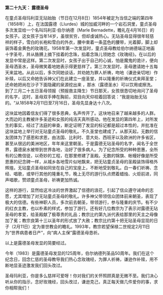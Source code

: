 **第二十九天： 露德圣母**

在童贞圣母玛利亚无玷始胎（节日在12月8日）1854年被定为当信之端的第四年（1858年）上，在法国露德（Llurdes）城的加威河畔的一个岩石洞里，童贞圣母多次发显给一个名叫玛利亚·伯尔纳德（Marle Bernadette，瞻礼在4月16日）的女孩子。这女孩子当年14岁，虽很贫穷，但却虔诚热心。无玷圣母显得很年轻慈祥的样子，雪白的长袍和雪白的外衣，腰中束着一条蓝色的腰带，光着脚，脚上却装饰着金黄色的玫瑰花。1958年第一次发显时，童贞圣母教给伯尔纳德端正地画十字圣号，并从胳膊上摘下挂着的念珠，掐着念珠儿领她念《玫瑰经》。在以后的发显中常是这样。第二次发显时，女孩子出于自己的心诚，怕是魔鬼的诡计，便向圣母洒圣水，圣母微笑着地她表示得更慈祥了。第三次发显时，圣母邀请她十五每天来盆地。从此以后，多次同她谈话，并劝她为罪人祈祷，吻地（谦逊亲切地）作补赎，以后又命她告诉神父们在此建立一座圣堂，并以隆重的祈祷仪式来拜圣堂；还命她把尚在沙子下面隐藏的泉源挖出来 ，那水（露德圣水）可以饮用或擦洗。到了三月二十五日圣母领报（预报救主降生）节日那天，女孩很恳切地询问了圣母的名字，这时，圣母双手捧在胸前，双目向天仰视着回答说：“我是始胎无玷的。“从1858年2月11日至7月16日，圣母先显身达十八次。

这块盆地因着信友们得了很多恩典，名声传开了。这块地召来了越来越多的人群。大而边的主教被许多圣迹和女孩的纯洁天真所感动。他在发显的第四年上，对所发生的事实，经过了法庭的审查，断定证明了发显的标记都是超过本性的，并批准在这块盆地上举行对无玷童贞圣母的敬礼。不久圣堂也建成了。从那天起，无数的信友团体为了感恩和求恩，由法国、比利时、意大处、西班牙以及欧洲的许多省区，甚至从很远的美洲地区，年年来这里朝圣。于是露德无玷圣母的名字，闻名于全世界，露德泉水被带到世界各地，治好了很多病人。为了纪念所受的种种恩惠，全所有的公教信徒，以奇妙的工程，在那里修建了圣殿。无数的锦旗、帐幔好像是所受恩惠的纪念碑一样，从城乡各地雪片似地飘来，把无玷童贞圣母的圣殿装饰得格外辉煌。无玷童贞圣母如同坐在自己的宝座上，不断地受到敬礼。白一春们祈祷、念经、唱歌，或举行其他的隆重礼节，晚上无尽的游行队点燃着蜡烛、火炬前进，同声唱歌，赞颂童贞圣母，祈祷更加热诚。

这样的游行，显然给这冷淡的世界激起了信德的浪花，引起了信众遵守诫命的志愿，尤其增加了对无玷童贞圣母的敬礼。许多神父带领信众团体前来朝圣，表现了极大的信德。有些神职人员，多次前去朝圣，带领游行，参与隆重的庆节。有不少的红衣主教，也以朴素的样式，参加了游行。还有好几位教宗为了表示对露德无玷圣母的孝爱，给圣殿献了极尊贵的礼品；教宗比约第九派代表给那里的天主之母像加了冕；教宗良第十三以圣年的形式放了大赦；教宗比约第十把无玷圣母显现的日子（2月11日）定为普世教会的瞻礼。1993年，教宗若望保禄二世规定2月11日为“世界病患者日产”，向“病人主保”露德圣母恳祈。

以上是露德圣母发显的简要经过。

今年（1983）是露德圣母发显的125周年，伯尔纳德列圣品50周年。我们在这个纪念日，回念仁慈的圣母教导我们热心念玫瑰经，为罪人祈祷，谦逊作补赎，用不断地显圣迹激发我们回头改过。

圣母玛利亚，你是多么慈祥可爱呀！你对我们的关怀照顾真是无微不至。我们决心听从你的指示，念好玫瑰经，回头改过，谦逊克己，真正每天做几件爱你的事，求你相帮我们！
